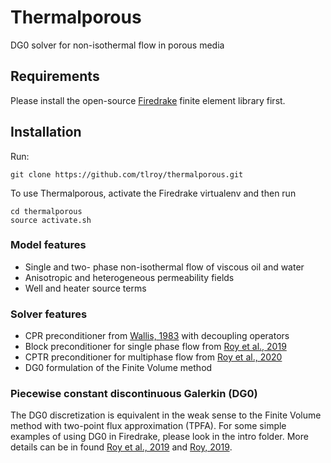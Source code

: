 # Thermalporous
DG0 solver for non-isothermal flow in porous media

## Requirements
Please install the open-source [Firedrake](https://www.firedrakeproject.org) finite element library first.

## Installation
Run:

    git clone https://github.com/tlroy/thermalporous.git

To use Thermalporous, activate the Firedrake virtualenv and then run

    cd thermalporous
    source activate.sh
    
### Model features
* Single and two- phase non-isothermal flow of viscous oil and water
* Anisotropic and heterogeneous permeability fields
* Well and heater source terms

### Solver features
* CPR preconditioner from [Wallis, 1983](https://arxiv.org/abs/1907.04229) with decoupling operators
* Block preconditioner for single phase flow from [Roy et al., 2019](https://doi.org/10.1016/j.jcp.2019.06.038)
* CPTR preconditioner for multiphase flow from [Roy et al., 2020](https://doi.org/10.1137/19M1292023)
* DG0 formulation of the Finite Volume method

### Piecewise constant discontinuous Galerkin (DG0)
The DG0 discretization is equivalent in the weak sense to the Finite Volume method with two-point flux approximation (TPFA). For some simple examples of using DG0 in Firedrake, please look in the intro folder. More details can be in found [Roy et al., 2019](https://doi.org/10.1016/j.jcp.2019.06.038) and [Roy, 2019](https://www.ora.ox.ac.uk/objects/uuid:478d84ed-fd67-4fd5-ba69-b7c962792c67).
